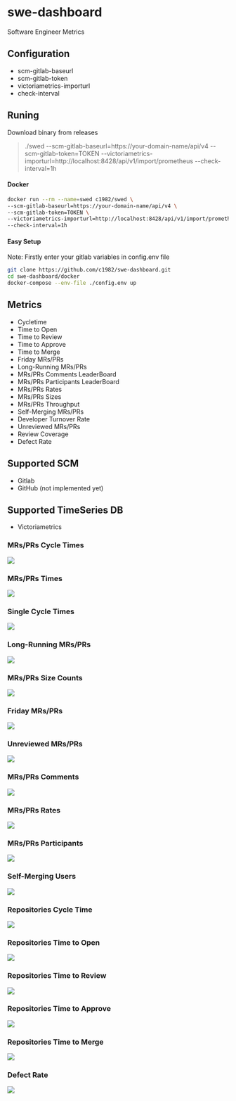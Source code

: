 # swe-dashboard
Software Engineer Metrics

## Configuration

* scm-gitlab-baseurl
* scm-gitlab-token
* victoriametrics-importurl
* check-interval

## Runing

Download binary from releases

> ./swed --scm-gitlab-baseurl=https://your-domain-name/api/v4 --scm-gitlab-token=TOKEN --victoriametrics-importurl=http://localhost:8428/api/v1/import/prometheus --check-interval=1h

#### Docker

```bash
docker run --rm --name=swed c1982/swed \
--scm-gitlab-baseurl=https://your-domain-name/api/v4 \
--scm-gitlab-token=TOKEN \
--victoriametrics-importurl=http://localhost:8428/api/v1/import/prometheus \
--check-interval=1h
```

#### Easy Setup

Note: Firstly enter your gitlab variables in config.env file

```bash
git clone https://github.com/c1982/swe-dashboard.git
cd swe-dashboard/docker
docker-compose --env-file ./config.env up
```

## Metrics

* Cycletime
* Time to Open
* Time to Review
* Time to Approve
* Time to Merge
* Friday MRs/PRs
* Long-Running MRs/PRs
* MRs/PRs Comments LeaderBoard
* MRs/PRs Participants LeaderBoard
* MRs/PRs Rates
* MRs/PRs Sizes
* MRs/PRs Throughput
* Self-Merging MRs/PRs
* Developer Turnover Rate
* Unreviewed MRs/PRs
* Review Coverage
* Defect Rate
## Supported SCM

* Gitlab
* GitHub (not implemented yet)

## Supported TimeSeries DB

* Victoriametrics


### MRs/PRs Cycle Times

![](docs/images/merge-request-cycle-times.png)

### MRs/PRs Times
![](docs/images/merge-request-times.png)

### Single Cycle Times
![](docs/images/merge-request-single-times.png)

### Long-Running MRs/PRs

![](docs/images/long-running-merge-requests.png)

### MRs/PRs Size Counts

![](docs/images/merge-request-size-counts.png)

### Friday MRs/PRs

![](docs/images/friday-merge-requests.png)

### Unreviewed MRs/PRs

![](docs/images/unreviewed-merge-requests.png)

### MRs/PRs Comments

![](docs/images/user-merge-request-comments.png)

### MRs/PRs Rates

![](docs/images/merge-request-rates.png)

### MRs/PRs Participants

![](docs/images/merge-request-participants.png)

### Self-Merging Users

![](docs/images/self-merging-users.png)

### Repositories Cycle Time

![](docs/images/repo-cycle-time.png)

### Repositories Time to Open

![](docs/images/repo-time-to-open.png)

### Repositories Time to Review

![](docs/images/repo-time-to-review.png)

### Repositories Time to Approve

![](docs/images/repo-time-to-approve.png)

### Repositories Time to Merge

![](docs/images/repo-time-to-merge.png)

### Defect Rate

![](docs/images/defect-rate.png)
